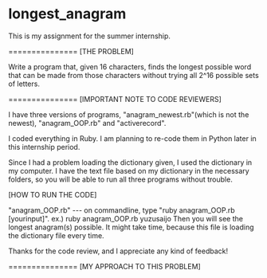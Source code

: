 longest_anagram
===============

This is my assignment for the summer internship.

===============
[THE PROBLEM]

Write a program that, given 16 characters, finds the longest possible word that can be made from those characters without trying all 2^16 possible sets of letters.


===============
[IMPORTANT NOTE TO CODE REVIEWERS]

I have three versions of programs, "anagram_newest.rb"(which is not the newest), "anagram_OOP.rb" and "activerecord".

I coded everything in Ruby. I am planning to re-code them in Python later in this internship period.

Since I had a problem loading the dictionary given, I used the dictionary in my computer. I have the text file based on my dictionary in the necessary folders, so you will be able to run all three programs without trouble.

[HOW TO RUN THE CODE]

"anagram_OOP.rb" --- on commandline, type "ruby anagram_OOP.rb [yourinput]".
ex.) ruby anagram_OOP.rb yuzusaijo
Then you will see the longest anagram(s) possible.
It might take time, because this file is loading the dictionary file every time.



Thanks for the code review, and I appreciate any kind of feedback!


===============
[MY APPROACH TO THIS PROBLEM]


